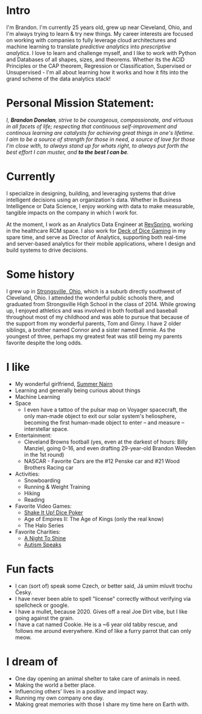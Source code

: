 
# Intro

I'm Brandon. I'm currently 25 years old, grew up near Cleveland, Ohio, and I'm always trying to learn & try new things. My career interests are focused on working with companies to fully leverage cloud architectures and machine learning to translate _predictive analytics_ into _prescriptive analytics_. I love to learn and challenge myself, and I like to work with Python and Databases of all shapes, sizes, and theorems. Whether its the ACID Principles or the CAP theorem, Regression or Classification, Supervised or Unsupervised - I'm all about learning how it works and how it fits into the grand scheme of the data analytics stack!


# Personal Mission Statement:

_I, __Brandon Donelan__, strive to be courageous, compassionate, and virtuous in all facets of life; respecting that continuous self-improvement and continous learning are catalysts for achieving great things in one's lifetime. I aim to be a source of strength for those in need, a source of love for those I'm close with, to always stand up for whats right, to always put forth the best effort I can muster, and __to the best I can be__._



# Currently

I specialize in designing, building, and leveraging systems that drive intelligent decisions using an organization's data. Whether in Business Intelligence or Data Science, I enjoy working with data to make measurable, tangible impacts on the company in which I work for.

At the moment, I work as an Analytics Data Engineer at [RevSpring](https://revspringinc.com/), working in the healthcare RCM space. I also work for [Deck of Dice Gaming](https://www.shakeitupdice.com/) in my spare time, and serve as Director of Analytics, supporting both real-time and server-based analytics for their mobile applications, where I design and build systems to drive decisions.


# Some history

I grew up in [Strongsville, Ohio](https://www.google.com/maps/place/Strongsville,+OH), which is a suburb directly southwest of Cleveland, Ohio. I attended the wonderful public schools there, and graduated from Strongsville High School in the class of 2014. While growing up, I enjoyed athletics and was involved in both football and baseball throughout most of my childhood and was able to pursue that because of the support from my wonderful parents, Tom and Ginny. I have 2 older siblings, a brother named Connor and a sister named Emmie. As the youngest of three, perhaps my greatest feat was still being my parents favorite despite the long odds. 



# I like

- My wonderful girlfriend, [Summer Nairn](summer-nairn.com)
- Learning and generally being curious about things
- Machine Learning
- Space 
     - I even have a tattoo of the pulsar map on Voyager spacecraft, the only man-made object to exit our solar system's heliosphere, becoming the first human-made object to enter – and measure – interstellar space.
- Entertainment:
     - Cleveland Browns football (yes, even at the darkest of hours: Billy Manziel, going 0-16, and even drafting 29-year-old Brandon Weeden in the 1st round)
     - NASCAR - Favorite Cars are the #12 Penske car and #21 Wood Brothers Racing car
- Activities:
     - Snowboarding
     - Running & Weight Training
     - Hiking
     - Reading
- Favorite Video Games:
     - [Shake It Up! Dice Poker](https://www.shakeitupdice.com/)
     - Age of Empires II: The Age of Kings (only the real know)
     - The Halo Series
- Favorite Charities: 
     - [A Night To Shine](https://www.timtebowfoundation.org/ministries/night-to-shine)
     - [Autism Speaks](https://www.autismspeaks.org/)



# Fun facts

- I can (sort of) speak some Czech, or better said, Já umím mluvit trochu Česky.
- I have never been able to spell "license" correctly without verifying via spellcheck or google.
- I have a mullet, because 2020. Gives off a real Joe Dirt vibe, but I like going against the grain.
- I have a cat named Cookie. He is a ~6 year old tabby rescue, and follows me around everywhere. Kind of like a furry parrot that can only meow.


# I dream of

- One day opening an animal shelter to take care of animals in need.
- Making the world a better place.
- Influencing others' lives in a positive and impact way.
- Running my own company one day.
- Making great memories with those I share my time here on Earth with.
